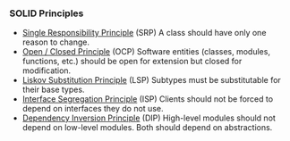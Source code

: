 ### SOLID Principles

- [Single Responsibility Principle](https://github.com/TheodorosKarropoulos/software.engineer.resources/blob/main/BestPractices/SOLID/SRP.md) (SRP) A class should have only one reason to change.
- [Open / Closed Principle](https://github.com/TheodorosKarropoulos/software.engineer.resources/blob/main/BestPractices/SOLID/OCP.md) (OCP) Software entities (classes, modules, functions, etc.) should be open for extension but closed for modification.
- [Liskov Substitution Principle](https://github.com/TheodorosKarropoulos/software.engineer.resources/blob/main/BestPractices/SOLID/LSP.md) (LSP) Subtypes must be substitutable for their base types. 
- [Interface Segregation Principle](https://github.com/TheodorosKarropoulos/software.engineer.resources/blob/main/BestPractices/SOLID/ISP.md) (ISP) Clients should not be forced to depend on interfaces they do not use.
- [Dependency Inversion Principle](https://github.com/TheodorosKarropoulos/software.engineer.resources/blob/main/BestPractices/SOLID/DIP.md) (DIP) High-level modules should not depend on low-level modules. Both should depend on abstractions.
